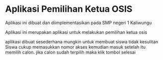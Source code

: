 Aplikasi Pemilihan Ketua OSIS
==================

<font align="justify">Aplikasi ini dibuat dan diimplementasikan pada SMP negeri 1 Kaliwungu</font>
<p>Aplikasi ini merupakan aplikasi untuk melakukan pemilihan ketua osis</p>
<p>aplikasi dibuat sesederhana mungkin untuk membuat siswa tidak kesulitan</br>
Siswa cukup memasukkan nomor akses kemudian masuk setelah itu memilih calon. jika calon sudah terpilih maka klik tombol selesai</p>


